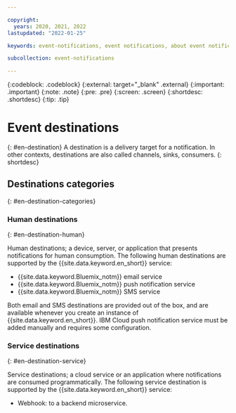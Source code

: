 ```yaml
---

copyright:
  years: 2020, 2021, 2022
lastupdated: "2022-01-25"

keywords: event-notifications, event notifications, about event notifications

subcollection: event-notifications

---
```


{:codeblock: .codeblock}
{:external: target="_blank" .external}
{:important: .important}
{:note: .note}
{:pre: .pre}
{:screen: .screen}
{:shortdesc: .shortdesc}
{:tip: .tip}

# Event destinations
{: #en-destination}
A destination is a delivery target for a notification. In other contexts, destinations are also called channels, sinks, consumers.
{: shortdesc}


## Destinations categories
​{: #en-destination-categories}

### Human destinations
{: #en-destination-human}

Human destinations; a device, server, or application that presents notifications for human consumption. The following human destinations are supported by the {{site.data.keyword.en_short}} service:
- {{site.data.keyword.Bluemix_notm}} email service
- {{site.data.keyword.Bluemix_notm}} push notification service
- {{site.data.keyword.Bluemix_notm}} SMS service
​

Both email and SMS destinations are provided out of the box, and are available whenever you create an instance of {{site.data.keyword.en_short}}.  IBM Cloud push notification service must be added manually and requires some configuration.
​
### Service destinations
{: #en-destination-service}

Service destinations; a cloud service or an application where notifications are consumed programmatically. The following service destination is supported by the {{site.data.keyword.en_short}} service:
-  Webhook: to a backend microservice.


